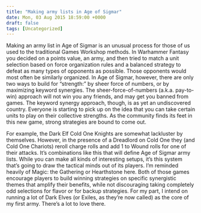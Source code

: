 ```yaml
---
title: "Making army lists in Age of Sigmar"
date: Mon, 03 Aug 2015 18:59:00 +0000
draft: false
tags: [Uncategorized]
---
```


Making an army list in Age of Sigmar is an unusual process for those of us used to the traditional Games Workshop methods. In Warhammer Fantasy you decided on a points value, an army, and then tried to match a unit selection based on force organization rules and a balanced strategy to defeat as many types of opponents as possible. Those opponents would most often be similarly organized. In Age of Sigmar, however, there are only two ways to build for “strength:” by sheer force of numbers, or by maximizing keyword synergies. The sheer-force-of-numbers (a.k.a. pay-to-win) approach will not win you any friends, and may get you banned from games. The keyword synergy approach, though, is as yet an undiscovered country. Everyone is starting to pick up on the idea that you can take certain units to play on their collective strengths. As the community finds its feet in this new game, strong strategies are bound to come out.

For example, the Dark Elf Cold One Knights are somewhat lackluster by themselves. However, in the presence of a Dreadlord on Cold One they (and Cold One Chariots) reroll charge rolls and add 1 to Wound rolls for one of their attacks. It’s combinations like this that will define Age of Sigmar army lists. While you can make all kinds of interesting setups, it’s this system that’s going to draw the tactical minds out of its players. I’m reminded heavily of Magic: the Gathering or Hearthstone here. Both of those games encourage players to build winning strategies on specific synergistic themes that amplify their benefits, while not discouraging taking completely odd selections for flavor or for backup strategies. For my part, I intend on running a lot of Dark Elves (or Exiles, as they’re now called) as the core of my first army. There’s a lot to love there.

